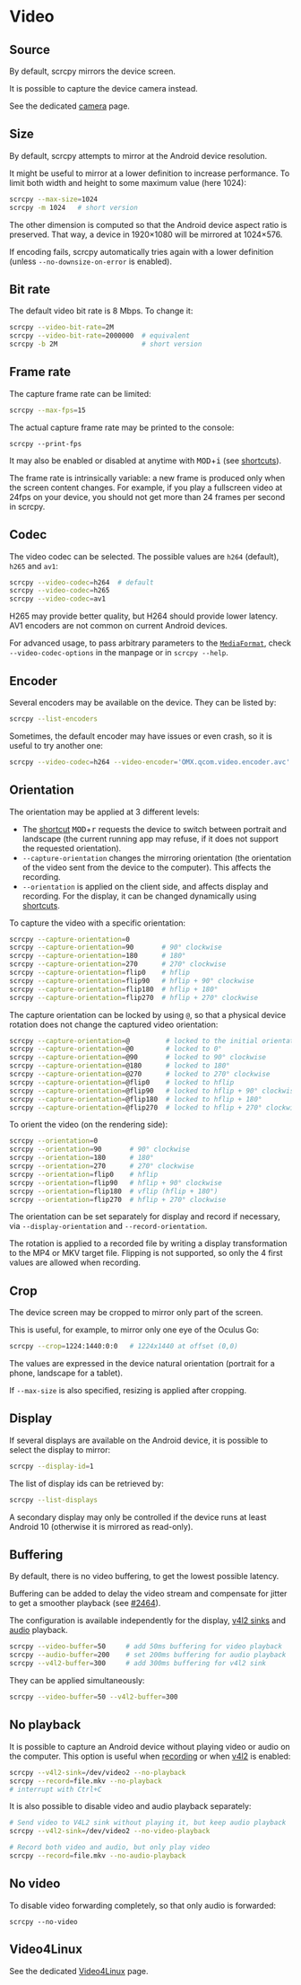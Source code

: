 # Video

## Source

By default, scrcpy mirrors the device screen.

It is possible to capture the device camera instead.

See the dedicated [camera](camera.md) page.


## Size

By default, scrcpy attempts to mirror at the Android device resolution.

It might be useful to mirror at a lower definition to increase performance. To
limit both width and height to some maximum value (here 1024):

```bash
scrcpy --max-size=1024
scrcpy -m 1024   # short version
```

The other dimension is computed so that the Android device aspect ratio is
preserved. That way, a device in 1920×1080 will be mirrored at 1024×576.

If encoding fails, scrcpy automatically tries again with a lower definition
(unless `--no-downsize-on-error` is enabled).


## Bit rate

The default video bit rate is 8 Mbps. To change it:

```bash
scrcpy --video-bit-rate=2M
scrcpy --video-bit-rate=2000000  # equivalent
scrcpy -b 2M                     # short version
```


## Frame rate

The capture frame rate can be limited:

```bash
scrcpy --max-fps=15
```

The actual capture frame rate may be printed to the console:

```
scrcpy --print-fps
```

It may also be enabled or disabled at anytime with <kbd>MOD</kbd>+<kbd>i</kbd>
(see [shortcuts](shortcuts.md)).

The frame rate is intrinsically variable: a new frame is produced only when the
screen content changes. For example, if you play a fullscreen video at 24fps on
your device, you should not get more than 24 frames per second in scrcpy.


## Codec

The video codec can be selected. The possible values are `h264` (default),
`h265` and `av1`:

```bash
scrcpy --video-codec=h264  # default
scrcpy --video-codec=h265
scrcpy --video-codec=av1
```

H265 may provide better quality, but H264 should provide lower latency.
AV1 encoders are not common on current Android devices.

For advanced usage, to pass arbitrary parameters to the [`MediaFormat`],
check `--video-codec-options` in the manpage or in `scrcpy --help`.

[`MediaFormat`]: https://developer.android.com/reference/android/media/MediaFormat


## Encoder

Several encoders may be available on the device. They can be listed by:

```bash
scrcpy --list-encoders
```

Sometimes, the default encoder may have issues or even crash, so it is useful to
try another one:

```bash
scrcpy --video-codec=h264 --video-encoder='OMX.qcom.video.encoder.avc'
```


## Orientation

The orientation may be applied at 3 different levels:
 - The [shortcut](shortcuts.md) <kbd>MOD</kbd>+<kbd>r</kbd> requests the
   device to switch between portrait and landscape (the current running app may
   refuse, if it does not support the requested orientation).
 - `--capture-orientation` changes the mirroring orientation (the orientation
   of the video sent from the device to the computer). This affects the
   recording.
 - `--orientation` is applied on the client side, and affects display and
   recording. For the display, it can be changed dynamically using
   [shortcuts](shortcuts.md).

To capture the video with a specific orientation:

```bash
scrcpy --capture-orientation=0
scrcpy --capture-orientation=90       # 90° clockwise
scrcpy --capture-orientation=180      # 180°
scrcpy --capture-orientation=270      # 270° clockwise
scrcpy --capture-orientation=flip0    # hflip
scrcpy --capture-orientation=flip90   # hflip + 90° clockwise
scrcpy --capture-orientation=flip180  # hflip + 180°
scrcpy --capture-orientation=flip270  # hflip + 270° clockwise
```

The capture orientation can be locked by using `@`, so that a physical device
rotation does not change the captured video orientation:

```bash
scrcpy --capture-orientation=@         # locked to the initial orientation
scrcpy --capture-orientation=@0        # locked to 0°
scrcpy --capture-orientation=@90       # locked to 90° clockwise
scrcpy --capture-orientation=@180      # locked to 180°
scrcpy --capture-orientation=@270      # locked to 270° clockwise
scrcpy --capture-orientation=@flip0    # locked to hflip
scrcpy --capture-orientation=@flip90   # locked to hflip + 90° clockwise
scrcpy --capture-orientation=@flip180  # locked to hflip + 180°
scrcpy --capture-orientation=@flip270  # locked to hflip + 270° clockwise
```

To orient the video (on the rendering side):

```bash
scrcpy --orientation=0
scrcpy --orientation=90       # 90° clockwise
scrcpy --orientation=180      # 180°
scrcpy --orientation=270      # 270° clockwise
scrcpy --orientation=flip0    # hflip
scrcpy --orientation=flip90   # hflip + 90° clockwise
scrcpy --orientation=flip180  # vflip (hflip + 180°)
scrcpy --orientation=flip270  # hflip + 270° clockwise
```

The orientation can be set separately for display and record if necessary, via
`--display-orientation` and `--record-orientation`.

The rotation is applied to a recorded file by writing a display transformation
to the MP4 or MKV target file. Flipping is not supported, so only the 4 first
values are allowed when recording.


## Crop

The device screen may be cropped to mirror only part of the screen.

This is useful, for example, to mirror only one eye of the Oculus Go:

```bash
scrcpy --crop=1224:1440:0:0   # 1224x1440 at offset (0,0)
```

The values are expressed in the device natural orientation (portrait for a
phone, landscape for a tablet).

If `--max-size` is also specified, resizing is applied after cropping.


## Display

If several displays are available on the Android device, it is possible to
select the display to mirror:

```bash
scrcpy --display-id=1
```

The list of display ids can be retrieved by:

```bash
scrcpy --list-displays
```

A secondary display may only be controlled if the device runs at least Android
10 (otherwise it is mirrored as read-only).


## Buffering

By default, there is no video buffering, to get the lowest possible latency.

Buffering can be added to delay the video stream and compensate for jitter to
get a smoother playback (see [#2464]).

[#2464]: https://github.com/Genymobile/scrcpy/issues/2464

The configuration is available independently for the display,
[v4l2 sinks](video.md#video4linux) and [audio](audio.md#buffering) playback.

```bash
scrcpy --video-buffer=50     # add 50ms buffering for video playback
scrcpy --audio-buffer=200    # set 200ms buffering for audio playback
scrcpy --v4l2-buffer=300     # add 300ms buffering for v4l2 sink
```

They can be applied simultaneously:

```bash
scrcpy --video-buffer=50 --v4l2-buffer=300
```


## No playback

It is possible to capture an Android device without playing video or audio on
the computer. This option is useful when [recording](recording.md) or when
[v4l2](#video4linux) is enabled:

```bash
scrcpy --v4l2-sink=/dev/video2 --no-playback
scrcpy --record=file.mkv --no-playback
# interrupt with Ctrl+C
```

It is also possible to disable video and audio playback separately:

```bash
# Send video to V4L2 sink without playing it, but keep audio playback
scrcpy --v4l2-sink=/dev/video2 --no-video-playback

# Record both video and audio, but only play video
scrcpy --record=file.mkv --no-audio-playback
```


## No video

To disable video forwarding completely, so that only audio is forwarded:

```
scrcpy --no-video
```


## Video4Linux

See the dedicated [Video4Linux](v4l2.md) page.
